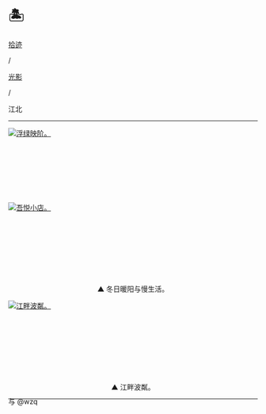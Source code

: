 # 🏝️


<div class="nav-tab">
  <a href="../../../cages"><p class="not">拾迹</p></a><p class="not">/</p>
  <a href="../"><p class="not">光影</p></a>
  <p class="now">/</p><p class="now">江北</p>
</div>

---

<div class="group-picture">
  <div class="group-picture-cover">
    <a class="lightgallery" href="https://pic.imgdb.cn/item/654e2f64c458853aef90316d.webp" title="浮绿映阶。" data-thumbnail="https://pic.imgdb.cn/item/654e2f64c458853aef90316d.webp">
    <img loading="lazy" src="https://pic.imgdb.cn/item/654e2f64c458853aef90316d.webp" sizes="auto" alt="浮绿映阶。"></a>
  </div>
  <div class="group-picture-cover">
    <a class="lightgallery" href="https://pic.imgdb.cn/item/654e2f70c458853aef906904.webp" title="吾悦小店。" data-thumbnail="https://pic.imgdb.cn/item/654e2f70c458853aef906904.webp">
    <img loading="lazy" src="https://pic.imgdb.cn/item/654e2f70c458853aef906904.webp" sizes="auto" alt="吾悦小店。"></a>
  </div>
</div>

<p class="img-desc" style="text-align: center">▲ 冬日暖阳与慢生活。</p>

<div class="group-picture">
  <div class="group1-picture-cover">
    <a class="lightgallery" href="https://pic.imgdb.cn/item/654e2f6dc458853aef90580c.webp" title="江畔波粼。" data-thumbnail="https://pic.imgdb.cn/item/654e2f6dc458853aef90580c.webp">
    <img loading="lazy" src="https://pic.imgdb.cn/item/654e2f6dc458853aef90580c.webp" sizes="auto" alt="江畔波粼。"></a>
  </div>
</div>

<p class="img-desc" style="text-align: center">▲ 江畔波粼。</p>


---

<p class="img-desc" style="text-align: left; margin-top: -20px;">与 @wzq</p>
